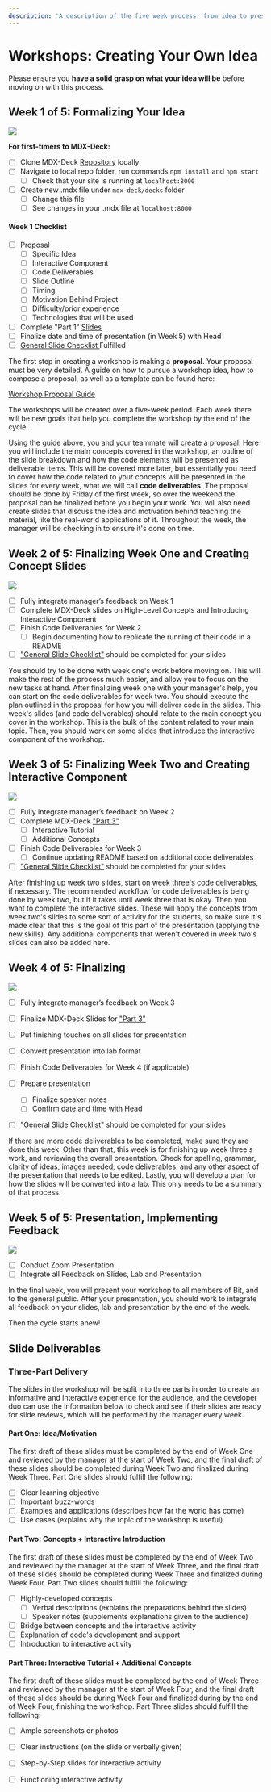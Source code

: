 ```yaml
---
description: 'A description of the five week process: from idea to presentation.'
---
```


# Workshops: Creating Your Own Idea

Please ensure you **have a solid grasp on what your idea will be** before moving on with this process.

## Week 1 of 5: Formalizing Your Idea

![](../../../.gitbook/assets/workshop-flowchart-page-6%20%281%29.png)

**For first-timers to MDX-Deck:**

* [ ] Clone MDX-Deck [Repository](https://github.com/bitprj/mdx-deck) locally
* [ ] Navigate to local repo folder, run commands `npm install` and `npm start`
  * [ ] Check that your site is running at `localhost:8000`
* [ ] Create new .mdx file under `mdx-deck/decks` folder
  * [ ] Change this file
  * [ ] See changes in your .mdx file at `localhost:8000`

#### Week 1 Checklist

* [ ] Proposal
  * [ ] Specific Idea
  * [ ] Interactive Component
  * [ ] Code Deliverables
  * [ ] Slide Outline
  * [ ] Timing
  * [ ] Motivation Behind Project
  * [ ] Difficulty/prior experience
  * [ ] Technologies that will be used
* [ ] Complete "Part 1" [Slides](workshops-creating-your-own-idea.md#part-one-idea-motivation)
* [ ] Finalize date and time of presentation \(in Week 5\) with Head
* [ ] [General Slide Checklist ](./#general-slide-checklist)Fulfilled

The first step in creating a workshop is making a **proposal**. Your proposal must be very detailed. A guide on how to pursue a workshop idea, how to compose a proposal, as well as a template can be found here:

[Workshop Proposal Guide](../workshop-proposal-guide.md)

The workshops will be created over a five-week period. Each week there will be new goals that help you complete the workshop by the end of the cycle. 

Using the guide above, you and your teammate will create a proposal. Here you will include the main concepts covered in the workshop, an outline of the slide breakdown and how the code elements will be presented as deliverable items. This will be covered more later, but essentially you need to cover how the code related to your concepts will be presented in the slides for every week, what we will call **code deliverables**. The proposal should be done by Friday of the first week, so over the weekend the proposal can be finalized before you begin your work. You will also need create slides that discuss the idea and motivation behind teaching the material, like the real-world applications of it. Throughout the week, the manager will be checking in to ensure it's done on time.

## Week 2 of 5: Finalizing Week One and Creating Concept Slides

![](../../../.gitbook/assets/workshop-flowchart-page-7.png)

* [ ] Fully integrate manager’s feedback on Week 1
* [ ] Complete MDX-Deck slides on High-Level Concepts and Introducing Interactive Component
* [ ] Finish Code Deliverables for Week 2
  * [ ] Begin documenting how to replicate the running of their code in a README
* [ ] ["General Slide Checklist"](./#general-slide-checklist) should be completed for your slides

You should try to be done with week one's work before moving on. This will make the rest of the process much easier, and allow you to focus on the new tasks at hand. After finalizing week one with your manager's help, you can start on the code deliverables for week two. You should execute the plan outlined in the proposal for how you will deliver code in the slides. This week's slides \(and code deliverables\) should relate to the main concept you cover in the workshop. This is the bulk of the content related to your main topic. Then, you should work on some slides that introduce the interactive component of the workshop.

## Week 3 of 5: Finalizing Week Two and Creating Interactive Component

![](../../../.gitbook/assets/workshop-flowchart-page-8.png)

* [ ] Fully integrate manager’s feedback on Week 2
* [ ] Complete MDX-Deck ["Part 3"](workshops-creating-your-own-idea.md#part-two-concepts-interactive-introduction)
  * [ ] Interactive Tutorial
  * [ ] Additional Concepts
* [ ] Finish Code Deliverables for Week 3
  * [ ] Continue updating README based on additional code deliverables
* [ ] ["General Slide Checklist"](./#general-slide-checklist) should be completed for your slides

After finishing up week two slides, start on week three's code deliverables, if necessary. The recommended workflow for code deliverables is being done by week two, but if it takes until week three that is okay. Then you want to complete the interactive slides. These will apply the concepts from week two's slides to some sort of activity for the students, so make sure it's made clear that this is the goal of this part of the presentation \(applying the new skills\). Any additional components that weren't covered in week two's slides can also be added here. 

## Week 4 of 5: Finalizing 

![](../../../.gitbook/assets/workshop-flowchart-page-9.png)

* [ ] Fully integrate manager’s feedback on Week 3
* [ ] Finalize MDX-Deck Slides for ["Part 3"](workshops-creating-your-own-idea.md#part-three-interactive-tutorial-additional-concepts)
* [ ] Put finishing touches on all slides for presentation
* [ ] Convert presentation into lab format
* [ ] Finish Code Deliverables for Week 4 \(if applicable\)
* [ ] Prepare presentation
  * [ ] Finalize speaker notes
  * [ ] Confirm date and time with Head
* [ ] ["General Slide Checklist"](./#general-slide-checklist) should be completed for your slides



If there are more code deliverables to be completed, make sure they are done this week. Other than that, this week is for finishing up week three's work, and reviewing the overall presentation. Check for spelling, grammar, clarity of ideas, images needed, code deliverables, and any other aspect of the presentation that needs to be edited. Lastly, you will develop a plan for how the slides will be converted into a lab. This only needs to be a summary of that process.

## Week 5 of 5: Presentation, Implementing Feedback

![](../../../.gitbook/assets/workshop-flowchart-page-5.png)

* [ ] Conduct Zoom Presentation
* [ ] Integrate all Feedback on Slides, Lab and Presentation

In the final week, you will present your workshop to all members of Bit, and to the general public. After your presentation, you should work to integrate all feedback on your slides, lab and presentation by the end of the week.

Then the cycle starts anew!

## Slide Deliverables

### Three-Part Delivery

The slides in the workshop will be split into three parts in order to create an informative and interactive experience for the audience, and the developer duo can use the information below to check and see if their slides are ready for slide reviews, which will be performed by the manager every week. 

#### Part One: Idea/Motivation

The first draft of these slides must be completed by the end of Week One and reviewed by the manager at the start of Week Two, and the final draft of these slides should be completed during Week Two and finalized during Week Three. Part One slides should fulfill the following:

* [ ] Clear learning objective
* [ ] Important buzz-words
* [ ] Examples and applications \(describes how far the world has come\)
* [ ] Use cases \(explains why the topic of the workshop is useful\)

#### Part Two: Concepts + Interactive Introduction

The first draft of these slides must be completed by the end of Week Two and reviewed by the manager at the start of Week Three, and the final draft of these slides should be completed during Week Three and finalized during Week Four. Part Two slides should fulfill the following:

* [ ] Highly-developed concepts
  * [ ] Verbal descriptions \(explains the preparations behind the slides\)
  * [ ] Speaker notes \(supplements explanations given to the audience\)
* [ ] Bridge between concepts and the interactive activity
* [ ] Explanation of code's development and support
* [ ] Introduction to interactive activity

#### Part Three: Interactive Tutorial + Additional Concepts

The first draft of these slides must be completed by the end of Week Three and reviewed by the manager at the start of Week Four, and the final draft of these slides should be during Week Four and finalized during by the end of Week Four, finishing the workshop. Part Three slides should fulfill the following:

* [ ] Ample screenshots or photos
* [ ] Clear instructions \(on the slide or verbally given\)
* [ ] Step-by-Step slides for interactive activity
* [ ] Functioning interactive activity

